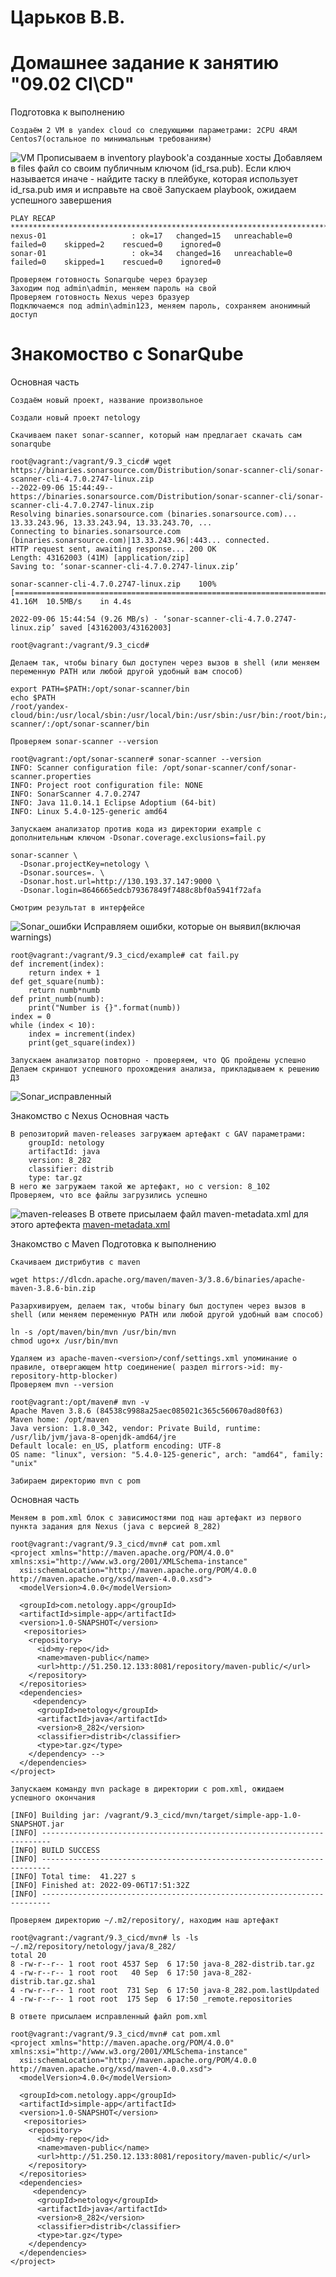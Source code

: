 # Царьков В.В. 
# Домашнее задание к занятию "09.02 CI\CD"

Подготовка к выполнению

    Создаём 2 VM в yandex cloud со следующими параметрами: 2CPU 4RAM Centos7(остальное по минимальным требованиям)
![VM](image/VM.PNG)
    Прописываем в inventory playbook'a созданные хосты
    Добавляем в files файл со своим публичным ключом (id_rsa.pub). Если ключ называется иначе - найдите таску в плейбуке, которая использует id_rsa.pub имя и исправьте на своё
    Запускаем playbook, ожидаем успешного завершения
```
PLAY RECAP *************************************************************************************************************************************************************
nexus-01                   : ok=17   changed=15   unreachable=0    failed=0    skipped=2    rescued=0    ignored=0
sonar-01                   : ok=34   changed=16   unreachable=0    failed=0    skipped=1    rescued=0    ignored=0

```
    Проверяем готовность Sonarqube через браузер
    Заходим под admin\admin, меняем пароль на свой
    Проверяем готовность Nexus через бразуер
    Подключаемся под admin\admin123, меняем пароль, сохраняем анонимный доступ

# Знакомоство с SonarQube
Основная часть

    Создаём новый проект, название произвольное
```
Создали новый проект netology
```
    Скачиваем пакет sonar-scanner, который нам предлагает скачать сам sonarqube
```
root@vagrant:/vagrant/9.3_cicd# wget https://binaries.sonarsource.com/Distribution/sonar-scanner-cli/sonar-scanner-cli-4.7.0.2747-linux.zip
--2022-09-06 15:44:49--  https://binaries.sonarsource.com/Distribution/sonar-scanner-cli/sonar-scanner-cli-4.7.0.2747-linux.zip
Resolving binaries.sonarsource.com (binaries.sonarsource.com)... 13.33.243.96, 13.33.243.94, 13.33.243.70, ...
Connecting to binaries.sonarsource.com (binaries.sonarsource.com)|13.33.243.96|:443... connected.
HTTP request sent, awaiting response... 200 OK
Length: 43162003 (41M) [application/zip]
Saving to: ‘sonar-scanner-cli-4.7.0.2747-linux.zip’

sonar-scanner-cli-4.7.0.2747-linux.zip    100%[=====================================================================================>]  41.16M  10.5MB/s    in 4.4s

2022-09-06 15:44:54 (9.26 MB/s) - ‘sonar-scanner-cli-4.7.0.2747-linux.zip’ saved [43162003/43162003]

root@vagrant:/vagrant/9.3_cicd#

```
    Делаем так, чтобы binary был доступен через вызов в shell (или меняем переменную PATH или любой другой удобный вам способ)
```
export PATH=$PATH:/opt/sonar-scanner/bin
echo $PATH
/root/yandex-cloud/bin:/usr/local/sbin:/usr/local/bin:/usr/sbin:/usr/bin:/root/bin:/opt/sonar-scanner/:/opt/sonar-scanner/bin
```
    Проверяем sonar-scanner --version
```
root@vagrant:/opt/sonar-scanner# sonar-scanner --version
INFO: Scanner configuration file: /opt/sonar-scanner/conf/sonar-scanner.properties
INFO: Project root configuration file: NONE
INFO: SonarScanner 4.7.0.2747
INFO: Java 11.0.14.1 Eclipse Adoptium (64-bit)
INFO: Linux 5.4.0-125-generic amd64

```
    Запускаем анализатор против кода из директории example с дополнительным ключом -Dsonar.coverage.exclusions=fail.py
```
sonar-scanner \
  -Dsonar.projectKey=netology \
  -Dsonar.sources=. \
  -Dsonar.host.url=http://130.193.37.147:9000 \
  -Dsonar.login=8646665edcb79367849f7488c8bf0a5941f72afa
```
    Смотрим результат в интерфейсе
![Sonar_ошибки](image/sonar.PNG)
    Исправляем ошибки, которые он выявил(включая warnings)
```
root@vagrant:/vagrant/9.3_cicd/example# cat fail.py
def increment(index):
    return index + 1
def get_square(numb):
    return numb*numb
def print_numb(numb):
    print("Number is {}".format(numb))
index = 0
while (index < 10):
    index = increment(index)
    print(get_square(index))
```
    Запускаем анализатор повторно - проверяем, что QG пройдены успешно
    Делаем скриншот успешного прохождения анализа, прикладываем к решению ДЗ
![Sonar_исправленный](image/sonar_new.PNG)

Знакомство с Nexus
Основная часть

    В репозиторий maven-releases загружаем артефакт с GAV параметрами:
        groupId: netology
        artifactId: java
        version: 8_282
        classifier: distrib
        type: tar.gz
    В него же загружаем такой же артефакт, но с version: 8_102
    Проверяем, что все файлы загрузились успешно
![maven-releases](image/nexus.PNG)
    В ответе присылаем файл maven-metadata.xml для этого артефекта
[maven-metadata.xml](image/maven-metadata.xml)

Знакомство с Maven
Подготовка к выполнению

    Скачиваем дистрибутив с maven
```
wget https://dlcdn.apache.org/maven/maven-3/3.8.6/binaries/apache-maven-3.8.6-bin.zip
```
    Разархивируем, делаем так, чтобы binary был доступен через вызов в shell (или меняем переменную PATH или любой другой удобный вам способ)
```
ln -s /opt/maven/bin/mvn /usr/bin/mvn
chmod ugo+x /usr/bin/mvn
```
    Удаляем из apache-maven-<version>/conf/settings.xml упоминание о правиле, отвергающем http соединение( раздел mirrors->id: my-repository-http-blocker)
    Проверяем mvn --version
```
root@vagrant:/opt/maven# mvn -v
Apache Maven 3.8.6 (84538c9988a25aec085021c365c560670ad80f63)
Maven home: /opt/maven
Java version: 1.8.0_342, vendor: Private Build, runtime: /usr/lib/jvm/java-8-openjdk-amd64/jre
Default locale: en_US, platform encoding: UTF-8
OS name: "linux", version: "5.4.0-125-generic", arch: "amd64", family: "unix"
```
    Забираем директорию mvn с pom

Основная часть

    Меняем в pom.xml блок с зависимостями под наш артефакт из первого пункта задания для Nexus (java с версией 8_282)
```
root@vagrant:/vagrant/9.3_cicd/mvn# cat pom.xml
<project xmlns="http://maven.apache.org/POM/4.0.0" xmlns:xsi="http://www.w3.org/2001/XMLSchema-instance"
  xsi:schemaLocation="http://maven.apache.org/POM/4.0.0 http://maven.apache.org/xsd/maven-4.0.0.xsd">
  <modelVersion>4.0.0</modelVersion>

  <groupId>com.netology.app</groupId>
  <artifactId>simple-app</artifactId>
  <version>1.0-SNAPSHOT</version>
   <repositories>
    <repository>
      <id>my-repo</id>
      <name>maven-public</name>
      <url>http://51.250.12.133:8081/repository/maven-public/</url>
    </repository>
  </repositories>
  <dependencies>
     <dependency>
      <groupId>netology</groupId>
      <artifactId>java</artifactId>
      <version>8_282</version>
      <classifier>distrib</classifier>
      <type>tar.gz</type>
    </dependency> -->
  </dependencies>
</project>
```
    Запускаем команду mvn package в директории с pom.xml, ожидаем успешного окончания
```
[INFO] Building jar: /vagrant/9.3_cicd/mvn/target/simple-app-1.0-SNAPSHOT.jar
[INFO] ------------------------------------------------------------------------
[INFO] BUILD SUCCESS
[INFO] ------------------------------------------------------------------------
[INFO] Total time:  41.227 s
[INFO] Finished at: 2022-09-06T17:51:32Z
[INFO] ------------------------------------------------------------------------
```
    Проверяем директорию ~/.m2/repository/, находим наш артефакт
```
root@vagrant:/vagrant/9.3_cicd/mvn# ls -ls ~/.m2/repository/netology/java/8_282/
total 20
8 -rw-r--r-- 1 root root 4537 Sep  6 17:50 java-8_282-distrib.tar.gz
4 -rw-r--r-- 1 root root   40 Sep  6 17:50 java-8_282-distrib.tar.gz.sha1
4 -rw-r--r-- 1 root root  731 Sep  6 17:50 java-8_282.pom.lastUpdated
4 -rw-r--r-- 1 root root  175 Sep  6 17:50 _remote.repositories
```
    В ответе присылаем исправленный файл pom.xml
```
root@vagrant:/vagrant/9.3_cicd/mvn# cat pom.xml
<project xmlns="http://maven.apache.org/POM/4.0.0" xmlns:xsi="http://www.w3.org/2001/XMLSchema-instance"
  xsi:schemaLocation="http://maven.apache.org/POM/4.0.0 http://maven.apache.org/xsd/maven-4.0.0.xsd">
  <modelVersion>4.0.0</modelVersion>

  <groupId>com.netology.app</groupId>
  <artifactId>simple-app</artifactId>
  <version>1.0-SNAPSHOT</version>
   <repositories>
    <repository>
      <id>my-repo</id>
      <name>maven-public</name>
      <url>http://51.250.12.133:8081/repository/maven-public/</url>
    </repository>
  </repositories>
  <dependencies>
     <dependency>
      <groupId>netology</groupId>
      <artifactId>java</artifactId>
      <version>8_282</version>
      <classifier>distrib</classifier>
      <type>tar.gz</type>
    </dependency>
  </dependencies>
</project>

```
